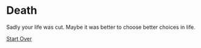# Death

Sadly your life was cut. Maybe it was better to choose better choices in life.

[Start Over](../alarm-ring.md)
